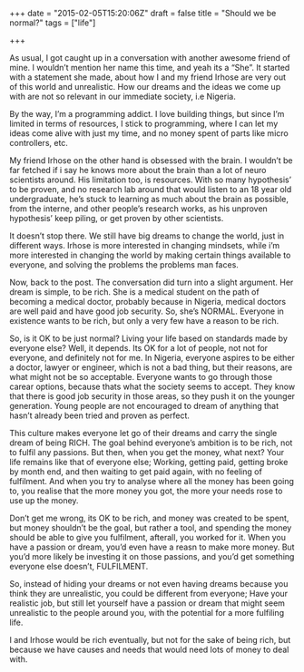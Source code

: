 +++
date = "2015-02-05T15:20:06Z"
draft = false
title = "Should we be normal?"
tags = ["life"]

+++

As usual, I got caught up in a conversation with another awesome friend of mine. I wouldn’t mention her name this time, and yeah its a “She”.  It started with a statement she made, about how I and my friend Irhose are very out of this world and unrealistic. How our dreams and the ideas we come up with  are not so relevant in our immediate society, i.e Nigeria.

By the way, I’m a programming addict. I love building things, but since I’m limited in terms of resources, I stick to programming, where I can let my ideas come alive with just my time, and no money spent of parts like micro controllers, etc.

My friend Irhose on the other hand is obsessed with the brain. I wouldn’t be far fetched if i say he knows more about the brain than a lot of neuro scientists around. His limitation too, is resources. With so many hypothesis’ to be proven, and no research lab around that would listen to an 18 year old undergraduate, he’s stuck to learning as much about the brain as possible, from the interne, and other people’s research works, as his unproven hypothesis’ keep piling, or get proven by other scientists.

It doesn’t stop there. We still have big dreams to change the world, just in different ways. Irhose is more interested in changing mindsets, while i’m more interested in changing the world by making certain things available to everyone, and solving the problems the problems man faces.

Now, back to the post. The conversation did turn into a slight argument. Her dream is simple, to be rich. She is a medical student on the path of becoming a medical doctor, probably because in Nigeria, medical doctors are well paid and have good job security. So, she’s NORMAL. Everyone in existence wants to be rich, but only a very few have a reason to be rich.

So, is it OK to be just normal? Living your life based on standards made by everyone else? Well, it depends. Its OK for a lot of people, not not for everyone, and definitely not for me. In Nigeria, everyone aspires to be either a doctor, lawyer or engineer, which is not a bad thing, but their reasons, are what might not be so acceptable. Everyone wants to go through those carear options, because thats what the society seems to accept. They know that there is good job security in those areas, so they push it on the younger generation. Young people are not encouraged to dream of anything that hasn’t already been
 tried and proven as perfect.

This culture makes everyone let go of their dreams and carry the single dream of being RICH. The goal behind everyone’s ambition is to be rich, not to fulfil any passions. But then, when you get the money, what next? Your life remains like that of everyone else; Working, getting paid, getting broke by month end, and then waiting to get paid again, with no feeling of fulfilment. And when you try to analyse where all the money has been going to, you realise that the more money you got, the more your needs rose to use up the money.

Don’t get me wrong, its OK to be rich, and money was created to be spent, but money shouldn’t be the goal, but rather a tool, and spending the money should be able to give you fulfilment, afterall, you worked for it. When you have a passion or dream, you’d even have a reasn to make more money. But you’d more likely be investing it on those passions, and you’d get something everyone else doesn’t, FULFILMENT.

So, instead of hiding your dreams or not even having dreams because you think they are unrealistic, you could be different from everyone; Have your realistic job, but still let yourself have a passion or dream that might seem unrealistic to the people around you, with the potential for a more fulfiling life.

I and Irhose would be rich eventually, but not for the sake of being rich, but because we have causes and needs that would need lots of money to deal with.
